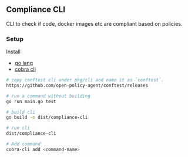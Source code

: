 ## Compliance CLI

CLI to check if code, docker images etc are compliant based on policies.

### Setup
Install
- [go lang](https://go.dev/)
- [cobra cli](https://github.com/spf13/cobra-cli/blob/main/README.md)

```bash
# copy conftest cli under pkg/cli and name it as `conftest`.
https://github.com/open-policy-agent/conftest/releases

# run a command without building
go run main.go test

# build cli
go build -o dist/compliance-cli

# run cli
dist/compliance-cli

# Add command
cobra-cli add <command-name>
```